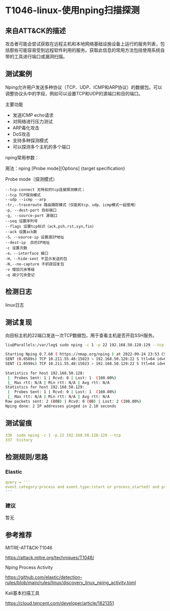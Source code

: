 # T1046-linux-使用nping扫描探测

## 来自ATT&CK的描述

攻击者可能会尝试获取在远程主机和本地网络基础设施设备上运行的服务列表，包括那些可能容易受到远程软件利用的服务。获取此信息的常用方法包括使用系统自带的工具进行端口或漏洞扫描。

## 测试案例

Nping允许用户发送多种协议（TCP、UDP、ICMP和ARP协议）的数据包。可以调整协议头中的字段，例如可以设置TCP和UDP的源端口和目的端口。

主要功能 

- 发送ICMP echo请求
- 对网络进行压力测试
- ARP毒化攻击
- DoS攻击
- 支持多种探测模式
- 可以探测多个主机的多个端口

nping常用参数：

用法：nping [Probe mode][Options] {target specification}

Probe mode（探测模式）

    --tcp-connect 无特权的tcp连接探测模式；
    --tcp TCP探测模式
    --udp --icmp --arp
    -tr,--traceroute 路由跟踪模式（仅能和tcp、udp、icmp模式一起使用）
    -p, --dest-port 目标端口
    -g, --source-port 源端口
    --seq 设置序列号
    --flags 设置tcp标识（ack,psh,rst,syn,fin）
    --ack 设置ack数
    -S，--source-ip 设置源IP地址
    --dest-ip  目的IP地址
    -c 设置次数
    -e，--interface 接口
    -H，--hide-sent 不显示发送的包
    -N,--no-capture 不抓获回复包
    -v 增加冗余等级
    -q 减少冗余登记

## 检测日志

linux日志

## 测试复现

向目标主机的22端口发送一次TCP数据包，用于查看主机是否开启SSH服务。

```bash
liu@Parallels:/var/log$ sudo nping -c 1 -p 22 192.168.50.128-129 --tcp

Starting Nping 0.7.60 ( https://nmap.org/nping ) at 2022-09-24 23:53 CST
SENT (0.0589s) TCP 10.211.55.48:15023 > 192.168.50.128:22 S ttl=64 id=64729 iplen=40  seq=125735927 win=1480 
SENT (1.0599s) TCP 10.211.55.48:15023 > 192.168.50.129:22 S ttl=64 id=64729 iplen=40  seq=125735927 win=1480 
 
Statistics for host 192.168.50.128:
 |  Probes Sent: 1 | Rcvd: 0 | Lost: 1  (100.00%)
 |_ Max rtt: N/A | Min rtt: N/A | Avg rtt: N/A
Statistics for host 192.168.50.129:
 |  Probes Sent: 1 | Rcvd: 0 | Lost: 1  (100.00%)
 |_ Max rtt: N/A | Min rtt: N/A | Avg rtt: N/A
Raw packets sent: 2 (80B) | Rcvd: 0 (0B) | Lost: 2 (100.00%)
Nping done: 2 IP addresses pinged in 2.10 seconds
```

## 测试留痕

```yml
336  sudo nping -c 1 -p 22 192.168.50.128-129 --tcp
337  history
```

## 检测规则/思路

### Elastic

```yml
query = '''
event.category:process and event.type:(start or process_started) and process.name:nping
'''
```

### 建议

暂无

## 参考推荐

MITRE-ATT&CK-T1046

<https://attack.mitre.org/techniques/T1046/>

Nping Process Activity

<https://github.com/elastic/detection-rules/blob/main/rules/linux/discovery_linux_nping_activity.toml>

Kali基本扫描工具

<https://cloud.tencent.com/developer/article/1821351>
